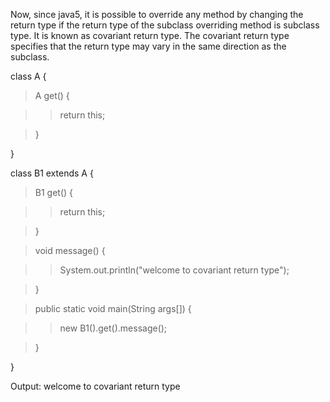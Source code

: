 Now, since java5, it is possible to override any method by changing the
return type if the return type of the subclass overriding method is
subclass type. It is known as covariant return type. The covariant
return type specifies that the return type may vary in the same
direction as the subclass.

class A {

> A get() {

> > return this;

> }

}

class B1 extends A {

> B1 get() {

> > return this;

> }

> void message() {

> > System.out.println(\"welcome to covariant return type\");

> }

> public static void main(String args\[\]) {

> > new B1().get().message();

> }

}

Output: welcome to covariant return type